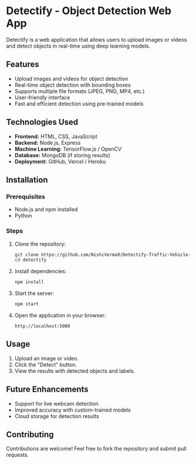 # Detectify - Object Detection Web App

Detectify is a web application that allows users to upload images or videos and detect objects in real-time using deep learning models.

## Features
- Upload images and videos for object detection
- Real-time object detection with bounding boxes
- Supports multiple file formats (JPEG, PNG, MP4, etc.)
- User-friendly interface
- Fast and efficient detection using pre-trained models

## Technologies Used
- **Frontend:** HTML, CSS, JavaScript
- **Backend:** Node.js, Express
- **Machine Learning:** TensorFlow.js / OpenCV
- **Database:** MongoDB (if storing results)
- **Deployment:** GitHub, Vercel / Heroku

## Installation

### Prerequisites
- Node.js and npm installed
- Python

### Steps
1. Clone the repository:
   ```bash
   git clone https://github.com/NishiVerma9/Detectify-Traffic-Vehicle-DEtection.git
   cd detectify
   ```
2. Install dependencies:
   ```bash
   npm install
   ```
3. Start the server:
   ```bash
   npm start
   ```
4. Open the application in your browser:
   ```
   http://localhost:5000
   ```

## Usage
1. Upload an image or video.
2. Click the "Detect" button.
3. View the results with detected objects and labels.

## Future Enhancements
- Support for live webcam detection
- Improved accuracy with custom-trained models
- Cloud storage for detection results

## Contributing
Contributions are welcome! Feel free to fork the repository and submit pull requests.



